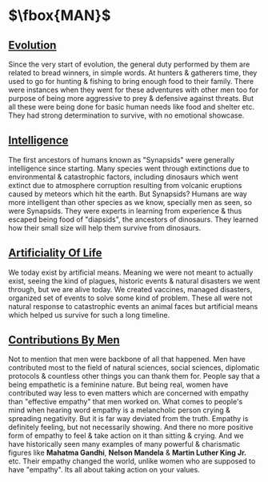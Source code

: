 # $\fbox{MAN}$





## **<u>Evolution</u>**

Since the very start of evolution, the general duty performed by them are related to bread winners, in simple words. At hunters & gatherers time, they used to go for hunting & fishing to bring enough food to their family. There were instances when they went for these adventures with other men too for purpose of being more aggressive to prey & defensive against threats. But all these were being done for basic human needs like food and shelter etc. They had strong determination to survive, with no emotional showcase.



## **<u>Intelligence</u>**

The first ancestors of humans known as "Synapsids" were generally intelligence since starting. Many species went through extinctions due to environmental & catastrophic factors, including dinosaurs which went extinct due to atmosphere corruption resulting from volcanic eruptions caused by meteors which hit the earth. But Synapsids? Humans are way more intelligent than other species as we know, specially men as seen, so were Synapsids. They were experts in learning from experience & thus escaped being food of "diapsids", the ancestors of dinosaurs. They learned how their small size will help them survive from dinosaurs.



## **<u>Artificiality Of Life</u>**

We today exist by artificial means. Meaning we were not meant to actually exist, seeing the kind of plagues, historic events & natural disasters we went through, but we are alive today. We created vaccines, managed disasters, organized set of events to solve some kind of problem. These all were not natural response to catastrophic events an animal faces but artificial means which helped us survive for such a long timeline.



## **<u>Contributions By Men</u>**

Not to mention that men were backbone of all that happened. Men have contributed most to the field of natural sciences, social sciences, diplomatic protocols & countless other things you can thank them for. People say that a being empathetic is a feminine nature. But being real, women have contributed way less to even matters which are concerned with empathy than "effective empathy" that men worked on. What comes to people's mind when hearing word empathy is a melancholic person crying & spreading negativity. But it is far way deviated from the truth. Empathy is definitely feeling, but not necessarily showing. And there no more positive form of empathy to feel & take action on it than sitting & crying. And we have historically seen many examples of many powerful & charismatic figures like **Mahatma Gandhi**, **Nelson Mandela** & **Martin Luther King Jr.** etc. Their empathy changed the world, unlike women who are supposed to have "empathy". Its all about taking action on your values.
